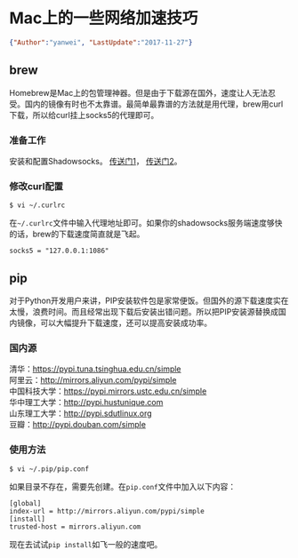 # Mac上的一些网络加速技巧

<link rel="stylesheet" type="text/css" href="../auto-number-title.css" />

```json
{"Author":"yanwei", "LastUpdate":"2017-11-27"}
```

## brew
Homebrew是Mac上的包管理神器。但是由于下载源在国外，速度让人无法忍受。国内的镜像有时也不太靠谱。最简单最靠谱的方法就是用代理，brew用curl下载，所以给curl挂上socks5的代理即可。

### 准备工作

安装和配置Shadowsocks。
[传送门1](../shadowsocks/shadowsocks-server.md)，
[传送门2](../shadowsocks/shadowsocks-client.md)。

### 修改curl配置

```
$ vi ~/.curlrc
```

在`~/.curlrc`文件中输入代理地址即可。如果你的shadowsocks服务端速度够快的话，brew的下载速度简直就是飞起。

```
socks5 = "127.0.0.1:1086"
```

## pip

对于Python开发用户来讲，PIP安装软件包是家常便饭。但国外的源下载速度实在太慢，浪费时间。而且经常出现下载后安装出错问题。所以把PIP安装源替换成国内镜像，可以大幅提升下载速度，还可以提高安装成功率。

### 国内源

清华：https://pypi.tuna.tsinghua.edu.cn/simple<br/>
阿里云：http://mirrors.aliyun.com/pypi/simple<br/>
中国科技大学：https://pypi.mirrors.ustc.edu.cn/simple<br/>
华中理工大学：http://pypi.hustunique.com<br/>
山东理工大学：http://pypi.sdutlinux.org<br/>
豆瓣：http://pypi.douban.com/simple<br/>

### 使用方法

```
$ vi ~/.pip/pip.conf
```

如果目录不存在，需要先创建。在`pip.conf`文件中加入以下内容：

```
[global]
index-url = http://mirrors.aliyun.com/pypi/simple
[install]
trusted-host = mirrors.aliyun.com
```

现在去试试`pip install`如飞一般的速度吧。
